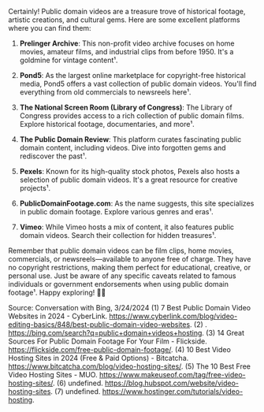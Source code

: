 Certainly! Public domain videos are a treasure trove of historical footage, artistic creations, and cultural gems. Here are some excellent platforms where you can find them:

1. **Prelinger Archive**: This non-profit video archive focuses on home movies, amateur films, and industrial clips from before 1950. It's a goldmine for vintage content¹.

2. **Pond5**: As the largest online marketplace for copyright-free historical media, Pond5 offers a vast collection of public domain videos. You'll find everything from old commercials to newsreels here¹.

3. **The National Screen Room (Library of Congress)**: The Library of Congress provides access to a rich collection of public domain films. Explore historical footage, documentaries, and more¹.

4. **The Public Domain Review**: This platform curates fascinating public domain content, including videos. Dive into forgotten gems and rediscover the past¹.

5. **Pexels**: Known for its high-quality stock photos, Pexels also hosts a selection of public domain videos. It's a great resource for creative projects¹.

6. **PublicDomainFootage.com**: As the name suggests, this site specializes in public domain footage. Explore various genres and eras¹.

7. **Vimeo**: While Vimeo hosts a mix of content, it also features public domain videos. Search their collection for hidden treasures¹.

Remember that public domain videos can be film clips, home movies, commercials, or newsreels—available to anyone free of charge. They have no copyright restrictions, making them perfect for educational, creative, or personal use. Just be aware of any specific caveats related to famous individuals or government endorsements when using public domain footage¹. Happy exploring! 🎥🌟

Source: Conversation with Bing, 3/24/2024
(1) 7 Best Public Domain Video Websites in 2024 - CyberLink. https://www.cyberlink.com/blog/video-editing-basics/848/best-public-domain-video-websites.
(2) . https://bing.com/search?q=public+domain+videos+hosting.
(3) 14 Great Sources For Public Domain Footage For Your Film - Flickside. https://flickside.com/free-public-domain-footage/.
(4) 10 Best Video Hosting Sites in 2024 (Free & Paid Options) - Bitcatcha. https://www.bitcatcha.com/blog/video-hosting-sites/.
(5) The 10 Best Free Video Hosting Sites - MUO. https://www.makeuseof.com/tag/free-video-hosting-sites/.
(6) undefined. https://blog.hubspot.com/website/video-hosting-sites.
(7) undefined. https://www.hostinger.com/tutorials/video-hosting.